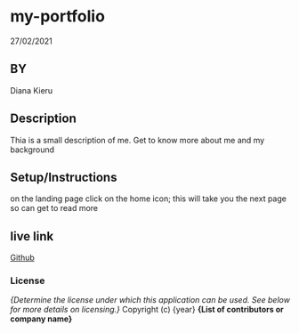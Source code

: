 # my-portfolio
27/02/2021
## BY
Diana Kieru
## Description
Thia is a small description of me. Get to know more about me and my background
## Setup/Instructions
on the landing page click on the home icon; this will take you the next page so can get to read more
## live link
[Github](https://github.com/Diana-Kieru/my-portfolio)
### License
*{Determine the license under which this application can be used.  See below for more details on licensing.}*
Copyright (c) {year} **{List of contributors or company name}**